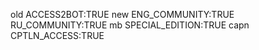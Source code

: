 old
ACCESS2BOT:TRUE
new
ENG_COMMUNITY:TRUE
RU_COMMUNITY:TRUE
mb
SPECIAL_EDITION:TRUE
capn
CPTLN_ACCESS:TRUE

